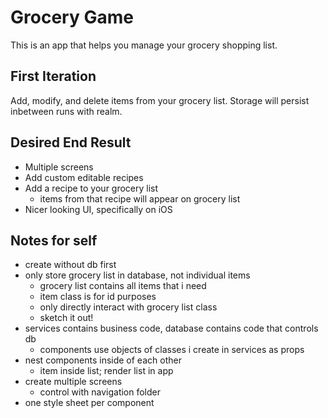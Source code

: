 # Grocery Game

This is an app that helps you manage your grocery shopping list.

## First Iteration

Add, modify, and delete items from your grocery list. Storage will persist inbetween runs with realm.

## Desired End Result

- Multiple screens
- Add custom editable recipes
- Add a recipe to your grocery list
  - items from that recipe will appear on grocery list
- Nicer looking UI, specifically on iOS

## Notes for self

- create without db first
- only store grocery list in database, not individual items
  - grocery list contains all items that i need
  - item class is for id purposes
  - only directly interact with grocery list class
  - sketch it out!
- services contains business code, database contains code that controls db
  - components use objects of classes i create in services as props
- nest components inside of each other
  - item inside list; render list in app
- create multiple screens
  - control with navigation folder
- one style sheet per component
